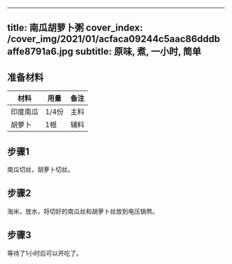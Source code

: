 
---
title: 南瓜胡萝卜粥
cover_index: /cover_img/2021/01/acfaca09244c5aac86dddbaffe8791a6.jpg
subtitle: 原味, 煮, 一小时, 简单
---

## 准备材料

| 材料     | 用量 | 备注|
| ------- | ----- | --- |
| 印度南瓜 | 1/4份| 主料 |
| 胡萝卜 | 1根| 辅料 |

## 步骤1

南瓜切丝，胡萝卜切丝。

## 步骤2

淘米，放水，将切好的南瓜丝和胡萝卜丝放到电压锅熬。

## 步骤3

等待了1小时后可以开吃了。

